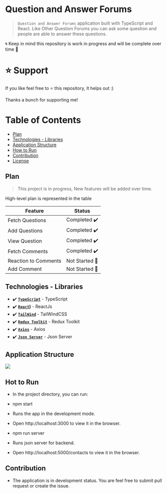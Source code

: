 # Question and Answer Forums
> `Question and Answer Forums` application built with TypeScript and React. Like Other Question Forums you can ask some question and people are able to answer these questions. 

🌀 Keep in mind this repository is work in progress and will be complete over time 🚀

# ⭐ Support
If you like feel free to ⭐ this repository, It helps out :)

Thanks a bunch for supporting me!

# Table of Contents

- [Plan](#plan)
- [Technologies - Libraries](#technologies---libraries)
- [Application Structure](#application-structure)
- [How to Run](#how-to-run)
- [Contribution](#contribution)
- [License](#license)


## Plan

> This project is in progress, New features will be added over time.

High-level plan is represented in the table

| Feature | Status |
| ------- | ------ |
| Fetch Questions | Completed ✔️ |
| Add Questions | Completed ✔️ |
| View Question | Completed ✔️ |
| Fetch Comments | Completed ✔️ |
| Reaction to Comments | Not Started 🚩 |
| Add Comment | Not Started 🚩 |


## Technologies - Libraries

- ✔️ **[`TypeScript`](https://github.com/microsoft/TypeScript)** - TypeScript
- ✔️ **[`React`](https://github.com/facebook/react))** - ReactJs
- ✔️ **[`TailWind`](https://github.com/tailwindlabs/tailwindcss)** - TailWindCSS
- ✔️ **[`Redux Toolkit`](https://github.com/reduxjs/redux-toolkit)** - Redux Toolkit
- ✔️ **[`Axios`](https://github.com/axios/axios)** - Axios
- ✔️ **[`Json Server`](https://github.com/typicode/json-server)** - Json Server

## Application Structure

![]('./assets/high-level.jpg')

## Hot to Run

- In the project directory, you can run:

- npm start
- Runs the app in the development mode.
- Open http://localhost:3000 to view it in the browser.

- npm run server
- Runs json server for backend.
- Open http://localhost:5000/contacts to view it in the browser.

## Contribution
- The application is in development status. You are feel free to submit pull request or create the issue.
